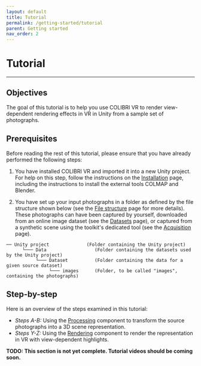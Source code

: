 ```yaml
---
layout: default
title: Tutorial
permalink: /getting-started/tutorial
parent: Getting started
nav_order: 2
---
```


# Tutorial

* * *

## Objectives

The goal of this tutorial is to help you use COLIBRI VR to render view-dependent rendering effects in VR in Unity from a sample set of photographs.

## Prerequisites

Before reading the rest of this tutorial, please ensure that you have already performed the following steps:

1. You have installed COLIBRI VR and imported it into a new Unity project. For help on this step, follow the instructions on the [Installation](https://caor-mines-paristech.github.io/colibri-vr/getting-started/installation) page, including the instructions to install the external tools COLMAP and Blender.

2. You have set up your input photographs in a folder as defined by the file structure shown below (see the [File structure](https://caor-mines-paristech.github.io/colibri-vr/structural-elements/file-structure) page for more details). These photographs can have been captured by yourself, downloaded from an online image dataset (see the [Datasets](https://caor-mines-paristech.github.io/colibri-vr/datasets) page), or captured from a synthetic scene using the toolkit's dedicated tool (see the [Acquisition](https://caor-mines-paristech.github.io/colibri-vr/core-components/acquisition) page).
```
── Unity project              (Folder containing the Unity project)
      └─── Data                  (Folder containing the datasets used by the Unity project)
           └─── Dataset          (Folder containing the data for a given source dataset)
                └─── images      (Folder, to be called "images", containing the photographs)
```

## Step-by-step

Here is an overview of the steps examined in this tutorial:
- *Steps A-B:* Using the [Processing](https://caor-mines-paristech.github.io/colibri-vr/core-components/processing) component to transform the source photographs into a 3D scene representation.
- *Steps Y-Z:* Using the [Rendering](https://caor-mines-paristech.github.io/colibri-vr/core-components/rendering) component to render the representation in VR with view-dependent highlights.

**TODO: This section is not yet complete. Tutorial videos should be coming soon.**
